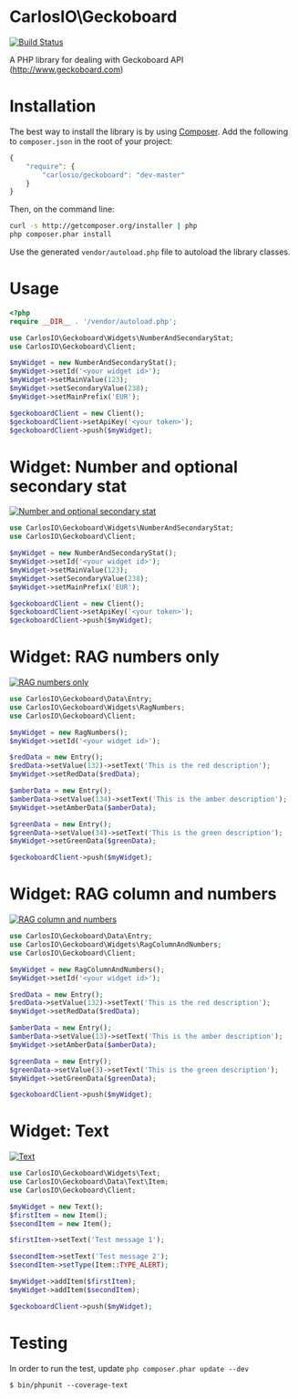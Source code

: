 CarlosIO\Geckoboard
===================

[![Build Status](https://secure.travis-ci.org/carlosbuenosvinos/php-geckoboard-api.png?branch=master)](http://travis-ci.org/carlosbuenosvinos/php-geckoboard-api)

A PHP library for dealing with Geckoboard API (http://www.geckoboard.com)

Installation
============

The best way to install the library is by using [Composer](http://getcomposer.org). Add the following to `composer.json` in the root of your project:

``` javascript
{
    "require": {
        "carlosio/geckoboard": "dev-master"
    }
}
```

Then, on the command line:

``` bash
curl -s http://getcomposer.org/installer | php
php composer.phar install
```

Use the generated `vendor/autoload.php` file to autoload the library classes.

Usage
=====

```php
<?php
require __DIR__ . '/vendor/autoload.php';

use CarlosIO\Geckoboard\Widgets\NumberAndSecondaryStat;
use CarlosIO\Geckoboard\Client;

$myWidget = new NumberAndSecondaryStat();
$myWidget->setId('<your widget id>');
$myWidget->setMainValue(123);
$myWidget->setSecondaryValue(238);
$myWidget->setMainPrefix('EUR');

$geckoboardClient = new Client();
$geckoboardClient->setApiKey('<your token>');
$geckoboardClient->push($myWidget);
```

Widget: Number and optional secondary stat
==========================================
[![Number and optional secondary stat](http://docs.geckoboard.com/images/Number2ndstat.png)](http://www.geckoboard.com/developers/custom-widgets/widget-types/number-and-optional-secondary-stat/)

```php
use CarlosIO\Geckoboard\Widgets\NumberAndSecondaryStat;
use CarlosIO\Geckoboard\Client;

$myWidget = new NumberAndSecondaryStat();
$myWidget->setId('<your widget id>');
$myWidget->setMainValue(123);
$myWidget->setSecondaryValue(238);
$myWidget->setMainPrefix('EUR');

$geckoboardClient = new Client();
$geckoboardClient->setApiKey('<your token>');
$geckoboardClient->push($myWidget);
```

Widget: RAG numbers only
========================
[![RAG numbers only](http://docs.geckoboard.com/images/RAGNumbers.png)](http://www.geckoboard.com/developers/custom-widgets/widget-types/rag-numbers-only/)

```php
use CarlosIO\Geckoboard\Data\Entry;
use CarlosIO\Geckoboard\Widgets\RagNumbers;
use CarlosIO\Geckoboard\Client;

$myWidget = new RagNumbers();
$myWidget->setId('<your widget id>');

$redData = new Entry();
$redData->setValue(132)->setText('This is the red description');
$myWidget->setRedData($redData);

$amberData = new Entry();
$amberData->setValue(134)->setText('This is the amber description');
$myWidget->setAmberData($amberData);

$greenData = new Entry();
$greenData->setValue(34)->setText('This is the green description');
$myWidget->setGreenData($greenData);

$geckoboardClient->push($myWidget);
```

Widget: RAG column and numbers
==============================
[![RAG column and numbers](http://docs.geckoboard.com/images/RAGColNum.png)](http://www.geckoboard.com/developers/custom-widgets/widget-types/rag-column-and-numbers/)

```php
use CarlosIO\Geckoboard\Data\Entry;
use CarlosIO\Geckoboard\Widgets\RagColumnAndNumbers;
use CarlosIO\Geckoboard\Client;

$myWidget = new RagColumnAndNumbers();
$myWidget->setId('<your widget id>');

$redData = new Entry();
$redData->setValue(132)->setText('This is the red description');
$myWidget->setRedData($redData);

$amberData = new Entry();
$amberData->setValue(13)->setText('This is the amber description');
$myWidget->setAmberData($amberData);

$greenData = new Entry();
$greenData->setValue(3)->setText('This is the green description');
$myWidget->setGreenData($greenData);

$geckoboardClient->push($myWidget);
```

Widget: Text
============
[![Text](http://docs.geckoboard.com/images/Text.png)](http://www.geckoboard.com/developers/custom-widgets/widget-types/text/)

```php
use CarlosIO\Geckoboard\Widgets\Text;
use CarlosIO\Geckoboard\Data\Text\Item;
use CarlosIO\Geckoboard\Client;

$myWidget = new Text();
$firstItem = new Item();
$secondItem = new Item();

$firstItem->setText('Test message 1');

$secondItem->setText('Test message 2');
$secondItem->setType(Item::TYPE_ALERT);

$myWidget->addItem($firstItem);
$myWidget->addItem($secondItem);

$geckoboardClient->push($myWidget);
```

Testing
=======

In order to run the test, update ```php composer.phar update --dev```

    $ bin/phpunit --coverage-text
